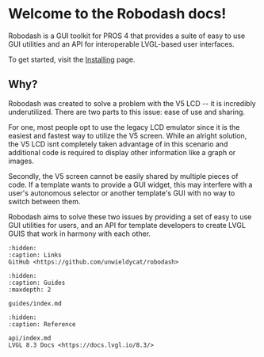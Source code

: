 # Welcome to the Robodash docs!

Robodash is a GUI toolkit for PROS 4 that provides a suite of easy to use GUI
utilities and an API for interoperable LVGL-based user interfaces.

To get started, visit the [Installing](guides/installing.md) page.

## Why?

Robodash was created to solve a problem with the V5 LCD -- it is incredibly
underutilized. There are two parts to this issue: ease of use and sharing.

For one, most people opt to use the legacy LCD emulator since it is the easiest
and fastest way to utilize the V5 screen. While an alright solution, the V5 LCD
isnt completely taken advantage of in this scenario and additional code is
required to display other information like a graph or images.

Secondly, the V5 screen cannot be easily shared by multiple pieces of code. If a
template wants to provide a GUI widget, this may interfere with a user's
autonomous selector or another template's GUI with no way to switch between
them.

Robodash aims to solve these two issues by providing a set of easy to use GUI
utilities for users, and an API for template developers to create LVGL GUIS that
work in harmony with each other.

```{toctree}
:hidden:
:caption: Links
GitHub <https://github.com/unwieldycat/robodash>
```

```{toctree}
:hidden:
:caption: Guides
:maxdepth: 2

guides/index.md

```

```{toctree}
:hidden:
:caption: Reference

api/index.md
LVGL 8.3 Docs <https://docs.lvgl.io/8.3/>
```
